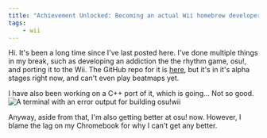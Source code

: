 ```yaml
---
title: "Achievement Unlocked: Becoming an actual Wii homebrew developer"
tags:
    - wii
---
```

Hi. It's been a long time since I've last posted here. I've done multiple things in my break, such as developing an addiction the the rhythm game, osu!, and porting it to the Wii. The GitHub repo for it is [here](https://github.com/mdwalters/osu-wii), but it's in it's alpha stages right now, and can't even play beatmaps yet.




I have also been working on a C++ port of it, which is going... Not so good.
![A terminal with an error output for building osu!wii](https://i.ibb.co/xhrTSPJ/image.png)




Anyway, aside from that, I'm also getting better at osu! now. However, I blame the lag on my Chromebook for why I can't get any better.